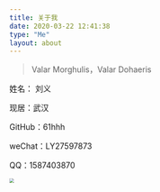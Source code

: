 ```yaml
---
title: 关于我
date: 2020-03-22 12:41:38
type: "Me"
layout: about
---
```


> Valar Morghulis，Valar Dohaeris 

姓名： 刘义

现居：武汉

GitHub：61hhh

weChat：LY27597873

QQ：1587403870

<img src="http://img2.salute61.top/PicGo/IMG_20200907_133124.jpg" style="zoom:50%;" />

